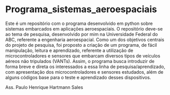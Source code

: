 # Programa_sistemas_aeroespaciais

Este é um repositório com o programa desenvolvido em python sobre sistemas embarcados em aplicações aeroespaciais. O repositório deve-se ao tema de pesquisa, desenvolvido por mim na Universidade Federal do ABC, referente a engenharia aeroespacial. Como um dos objetivos centrais do projeto de pesquisa, foi proposto a criação de um programa, de fácil manipulação, leitura e aprendizado, referente a utilização de microcontroladores e sensores que embarcam diversos tipos de veículos aéreos não tripulados (VANTs). Assim, o programa busca introduzir de forma breve e direta os interessados a essa linha de pesquisa/aprendizado, com apresentação dos microcontroladores e sensores estudados, além de alguns códigos base para o teste e aprendizado desses dispositivos.

Ass. Paulo Henrique Hartmann Sales
